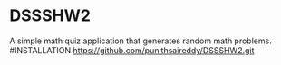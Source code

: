 # DSSSHW2
A simple math quiz application that generates random math problems.
#INSTALLATION
https://github.com/punithsaireddy/DSSSHW2.git
